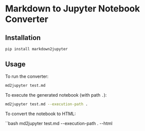 # Markdown to Jupyter Notebook Converter

## Installation

```
pip install markdown2jupyter
```

## Usage

To run the converter:

```bash
md2jupyter test.md
```

To execute the generated notebook (with path `.`):

```bash
md2jupyter test.md --execution-path .
```

To convert the notebook to HTML:

``bash
md2jupyter test.md --execution-path . --html
```
